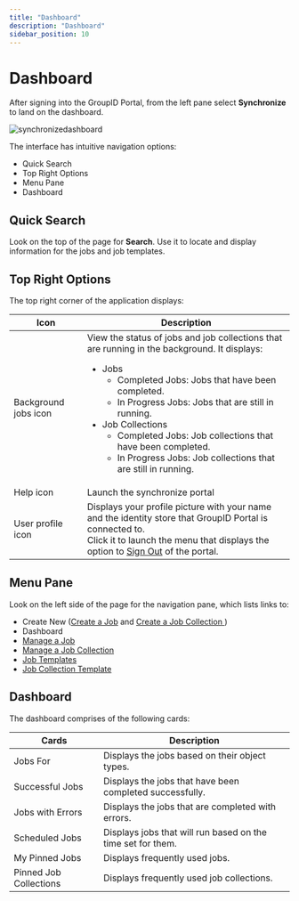 ```yaml
---
title: "Dashboard"
description: "Dashboard"
sidebar_position: 10
---
```


# Dashboard

After signing into the GroupID Portal, from the left pane select **Synchronize** to land on the
dashboard.

![synchronizedashboard](/img/product_docs/directorymanager/11.0/portal/synchronize/synchronizedashboard.webp)

The interface has intuitive navigation options:

- Quick Search
- Top Right Options
- Menu Pane
- Dashboard

## Quick Search

Look on the top of the page for **Search**. Use it to locate and display information for the jobs
and job templates.

## Top Right Options

The top right corner of the application displays:

| Icon | Description |
| --- | --- |
| Background jobs icon | View the status of jobs and job collections that are running in the background. It displays: <ul><li>Jobs<ul><li>Completed Jobs: Jobs that have been completed.</li><li>In Progress Jobs: Jobs that are still in running.</li></ul></li><li>Job Collections<ul><li>Completed Jobs: Job collections that have been completed.</li><li>In Progress Jobs: Job collections that are still in running.</li></ul></li></ul> |
| Help icon            | Launch the synchronize portal |
| User profile icon    | Displays your profile picture with your name and the identity store that GroupID Portal is connected to. <br />Click it to launch the menu that displays the option to [Sign Out](/docs/directorymanager/11.0/portal/login.md#sign-out) of the portal.                                                                                                                                                    |


## Menu Pane

Look on the left side of the page for the navigation pane, which lists links to:

- Create New ([Create a Job](/docs/directorymanager/11.0/portal/synchronize/create/create.md)
  and
  [Create a Job Collection ](/docs/directorymanager/11.0/portal/synchronize/collection/create.md))
- Dashboard
- [Manage a Job](/docs/directorymanager/11.0/portal/synchronize/manage/job.md)
- [Manage a Job Collection ](/docs/directorymanager/11.0/portal/synchronize/manage/jobcollection.md)
- [Job Templates](/docs/directorymanager/11.0/portal/synchronize/manage/jobtemplate.md)
- [Job Collection Template](/docs/directorymanager/11.0/portal/synchronize/manage/jobcollectiontemplate.md)

## Dashboard

The dashboard comprises of the following cards:

| Cards                  | Description                                                 |
| ---------------------- | ----------------------------------------------------------- |
| Jobs For               | Displays the jobs based on their object types.              |
| Successful Jobs        | Displays the jobs that have been completed successfully.    |
| Jobs with Errors       | Displays the jobs that are completed with errors.           |
| Scheduled Jobs         | Displays jobs that will run based on the time set for them. |
| My Pinned Jobs         | Displays frequently used jobs.                              |
| Pinned Job Collections | Displays frequently used job collections.                   |
